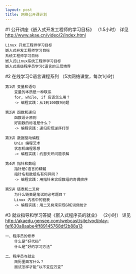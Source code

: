 ```yaml
---
layout: post
title: 网络公开课计划
---
```


#1 公开讲座《嵌入式开发工程师的学习目标》 （1.5小时）
详见 http://www.akae.cn/video/2/index.html

	Linux 开发工程师学习目标
	嵌入式开发工程师学习目标
	系统工程师学习目标
	嵌入式Linux系统工程师学习目标
	嵌入式高级程序员学习C语言的三层境界

#2 在线学习C语言课程系列 （5次网络课堂，每次1小时）

	第1讲 变量和语句
		变量的本质是一种联系
		for, while, if 应该怎么用？
		-> 编程实践：从1到100数9问题

	第2讲 函数和递归
		函数设计原则
		好函数的标准是什么？
		-> 编程实践：递归实现逆序打印

	第3讲 数据驱动编程		
		Unix 编程艺术
		状态机编程思想
		-> 编程实践：约瑟夫环问题求解

	第4讲 指针和数组
		指针是C语言的精髓
		指针名和数组名有何异同？
		-> 编程实践：用指针来实现数组的奇偶排序

	第5讲 链表和二叉树
		为什么链表是笔试的必考题目？
		Linux 内核中的链表
		-> 编程实践：用二叉树来实现GRE词频统计


#3 就业指导和学习答疑《嵌入式程序员的就业》 （2小时）
详见 http://akaedu.gensee.com/webcast/site/vod/play-fef630a8aabe4ff89145768df2b88a13

	一、程序员的修养　　		
		什么是“好代码”
		什么是“好的学习方法”

	二、程序员与就业
		简历里面写什么？
		面试怎样才能“以不变应万变”
